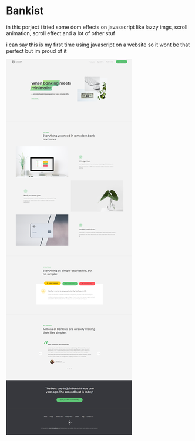 # Bankist
in this porject i tried some dom effects on javasscript like lazzy imgs, scroll animation, scroll effect and a lot of other stuf

i can say this is my first time using javascript on a website so it wont be that perfect but im proud of it


![Screenshot](bankist.png)



